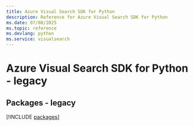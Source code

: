 ```yaml
---
title: Azure Visual Search SDK for Python
description: Reference for Azure Visual Search SDK for Python
ms.date: 07/08/2025
ms.topic: reference
ms.devlang: python
ms.service: visualsearch
---
```

# Azure Visual Search SDK for Python - legacy
## Packages - legacy
[!INCLUDE [packages](visual-search-index.md)]